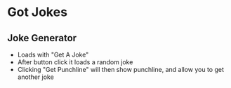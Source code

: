 # Got Jokes

## Joke Generator

- Loads with "Get A Joke"
- After button click it loads a random joke
- Clicking "Get Punchline" will then show punchline, and allow you to get another joke